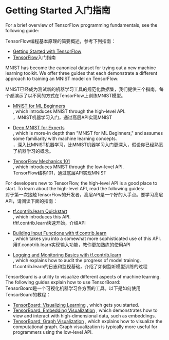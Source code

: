 # Getting Started 入门指南

For a brief overview of TensorFlow programming fundamentals, see the following guide:

TensorFlow编程基本原理的简要概述，参考下列指南：

* [Getting Started with TensorFlow](https://www.tensorflow.org/get_started/get_started)
* [TensorFlow](https://www.tensorflow.org/get_started/get_started)入门指南

MNIST has become the canonical dataset for trying out a new machine learning toolkit. We offer three guides that each demonstrate a different approach to training an MNIST model on TensorFlow:

MNIST已经成为测试新的机器学习工具的规范化数据集，我们提供三个指南，每个都演示了以不同的方式在TensorFlow上训练MNIST模型。

* [MNIST for ML Beginners](https://www.tensorflow.org/get_started/mnist/beginners)  
  , which introduces MNIST through the high-level API.  
  ，MNIST机器学习入门，通过高层API实现MNIST

* [Deep MNIST for Experts](https://www.tensorflow.org/get_started/mnist/pros)  
  , which is more-in depth than "MNIST for ML Beginners," and assumes some familiarity with machine learning concepts.  
  ，深入比MNIST机器学习，比MNIST机器学习入门更深入，假设你已经熟悉了机器学习的概念。

* [TensorFlow Mechanics 101](https://www.tensorflow.org/get_started/mnist/mechanics)  
  , which introduces MNIST through the low-level API.  
  TensorFlow结构101，通过底层API实现MNIST

For developers new to TensorFlow, the high-level API is a good place to start. To learn about the high-level API, read the following guides:  
对于第一次接触TensorFlow的开发者，高层API是一个好的入手点。要学习高层API，请阅读下面的指南：

* [tf.contrib.learn Quickstart](https://www.tensorflow.org/get_started/tflearn)  
  , which introduces this API.  
  tftf.contrib.learn快速开始，介绍API

* [Building Input Functions with tf.contrib.learn](https://www.tensorflow.org/get_started/input_fn)  
  , which takes you into a somewhat more sophisticated use of this API.  
  用tf.conotrib.learn实现输入功能，教你更加熟练的使用API

* [Logging and Monitoring Basics with tf.contrib.learn](https://www.tensorflow.org/get_started/monitors)  
  , which explains how to audit the progress of model training.  
  tf.contrib.learn的日志和监视基础，介绍了如何监听模型训练的过程

TensorBoard is a utility to visualize different aspects of machine learning. The following guides explain how to use TensorBoard:  
TensorBoard是一个可视化机器学习各方面的工具。以下是如何使用TensorBoard的教程：

* [TensorBoard: Visualizing Learning](https://www.tensorflow.org/get_started/summaries_and_tensorboard)
  , which gets you started.
* [TensorBoard: Embedding Visualization](https://www.tensorflow.org/get_started/embedding_viz)
  , which demonstrates how to view and interact with high-dimensional data, such as embeddings.
* [TensorBoard: Graph Visualization](https://www.tensorflow.org/get_started/graph_viz)
  , which explains how to visualize the computational graph. Graph visualization is typically more useful for programmers using the low-level API.




